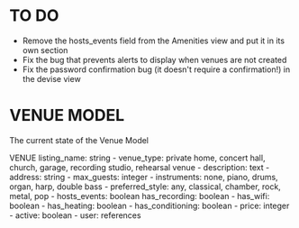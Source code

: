 # TO DO
- Remove the hosts_events field from the Amenities view and put it in its own section
- Fix the bug that prevents alerts to display when venues are not created
- Fix the password confirmation bug (it doesn't require a confirmation!) in the devise view

# VENUE MODEL
The current state of the Venue Model

VENUE
    listing_name: string -
    venue_type: private home, concert hall, church, garage, recording studio, rehearsal venue -
    description: text -
    address: string -
    max_guests: integer -
    instruments: none, piano, drums, organ, harp, double bass -
    preferred_style: any, classical, chamber, rock, metal, pop -
    hosts_events: boolean
    has_recording: boolean -
    has_wifi: boolean  -
    has_heating: boolean -
    has_conditioning: boolean -
    price: integer -
    active: boolean -
    user: references

